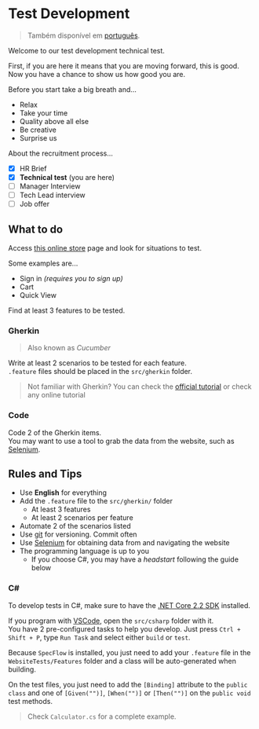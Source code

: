 # Test Development

> Também disponível em [português](README-pt.md).

Welcome to our test development technical test.

First, if you are here it means that you are moving forward, this is good.
Now you have a chance to show us how good you are.

Before you start take a big breath and...

- Relax
- Take your time
- Quality above all else
- Be creative
- Surprise us

About the recruitment process...

- [x] HR Brief
- [x] **Technical test** (you are here)
- [ ] Manager Interview
- [ ] Tech Lead interview
- [ ] Job offer

## What to do

Access [this online store](http://automationpractice.com/index.php) page and look for situations to test.

Some examples are...

- Sign in _(requires you to sign up)_
- Cart
- Quick View

Find at least 3 features to be tested.

### Gherkin

> Also known as _Cucumber_

Write at least 2 scenarios to be tested for each feature.  
`.feature` files should be placed in the `src/gherkin` folder.

> Not familiar with Gherkin? You can check the [official tutorial](https://cucumber.io/docs/gherkin/) or check any online tutorial

### Code

Code 2 of the Gherkin items.  
You may want to use a tool to grab the data from the website, such as [Selenium](http://www.seleniumframework.com/).

## Rules and Tips

- Use **English** for everything
- Add the `.feature` file to the `src/gherkin/` folder
  - At least 3 features
  - At least 2 scenarios per feature
- Automate 2 of the scenarios listed
- Use [git](https://git-scm.com/) for versioning. Commit often
- Use [Selenium](http://www.seleniumframework.com/) for obtaining data from and navigating the website
- The programming language is up to you
  - If you choose C\#, you may have a _headstart_ following the guide below

### C\#

To develop tests in C\#, make sure to have the [.NET Core 2.2 SDK](https://dotnet.microsoft.com/download/dotnet-core/2.2) installed.  

If you program with [VSCode](https://code.visualstudio.com/download), open the `src/csharp` folder with it.  
You have 2 pre-configured tasks to help you develop. Just press `Ctrl + Shift + P`, type `Run Task` and select either `build` or `test`.

Because `SpecFlow` is installed, you just need to add your `.feature` file in the `WebsiteTests/Features` folder and a class will be auto-generated when building.

On the test files, you just need to add the `[Binding]` attribute to the `public class` and one of `[Given("")]`, `[When("")]` or `[Then("")]` on the `public void` test methods.

> Check `Calculator.cs` for a complete example.
